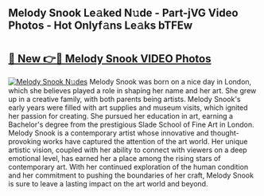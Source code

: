 ## Melody Snook Le𝚊ked N𝚞de - Part-jVG Video Photos - Hot Onlyf𝚊ns Le𝚊ks bTFEw

# <h2><a href="http://ac44877.deff.icu/?id=Melody+Snook">🔗 New 👉🔴 Melody Snook VIDEO Photos</a></h2>

[![Melody Snook N𝚞des](https://i.imgur.com/rIISA9y.gif)](http://ac44877.deff.icu/?id=Melody+Snook)
Melody Snook was born on a nice day in London, which she believes played a role in shaping her name and her art. She grew up in a creative family, with both parents being artists. Melody Snook's early years were filled with art supplies and museum visits, which ignited her passion for creating. She pursued her education in art, earning a Bachelor's degree from the prestigious Slade School of Fine Art in London. Melody Snook is a contemporary artist whose innovative and thought-provoking works have captured the attention of the art world. Her unique artistic vision, coupled with her ability to connect with viewers on a deep emotional level, has earned her a place among the rising stars of contemporary art. With her continued exploration of the human condition and her commitment to pushing the boundaries of her craft, Melody Snook is sure to leave a lasting impact on the art world and beyond.
